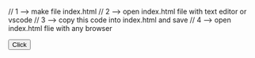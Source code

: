 // 1 --> make file index.html
// 2 --> open index.html file with text editor or vscode
// 3 --> copy this code into index.html and save
// 4 --> open index.html flie with any browser


<html>
	<head>
		<script>
			function Render()
			{
                alert("CALCULATOR FOR BEGINNER");
                var operator = prompt("Give your operation", "+ , - , * , /");
                if (operator === "+") 
	                {
	                var inputA = prompt("1st Input for Addition", "000");
                	var inputB = prompt("2nd Input for Addition", "000");
                	alert(Number(inputA) + Number(inputB));
                	}
                	else if (operator === "-") 
                		{
                		var inputA = prompt("1st Input for Subtraction", "000");
                		var inputB = prompt("2nd Input for Subtraction", "000");
                		alert(inputA - inputB);
                		}
                		else if (operator === "*") 
                			{
                			var inputA = prompt("1st Input for Multiplication", "000");
                			var inputB = prompt("2nd Input for Multiplication", "000");
                			alert(inputA * inputB);
                			}
                			else if (operator === "/") 
                   				{
                				var inputA = prompt("1st Input for Division", "000");
                				var inputB = prompt("2nd Input for Division", "000");
                				alert(inputA / inputB);
                				}
                				else
                                 	{
                    				alert("Operation Is Out Of Reach");
                    				}
			}
		</script>
	</head>
	<body>
		<form name="frmMain">
            <input type="submit" value="Click" onclick="Render()" />
        </form>
	</body>
</html>
